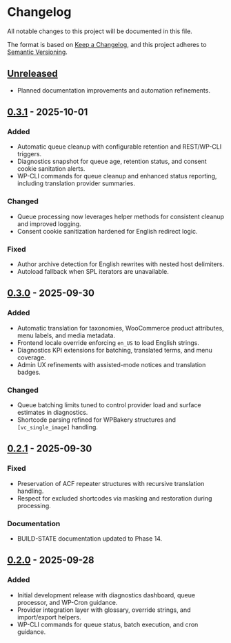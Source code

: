 # Changelog
All notable changes to this project will be documented in this file.

The format is based on [Keep a Changelog](https://keepachangelog.com/en/1.1.0/), and this project adheres to [Semantic Versioning](https://semver.org/spec/v2.0.0.html).

## [Unreleased]
- Planned documentation improvements and automation refinements.

## [0.3.1] - 2025-10-01
### Added
- Automatic queue cleanup with configurable retention and REST/WP-CLI triggers.
- Diagnostics snapshot for queue age, retention status, and consent cookie sanitation alerts.
- WP-CLI commands for queue cleanup and enhanced status reporting, including translation provider summaries.

### Changed
- Queue processing now leverages helper methods for consistent cleanup and improved logging.
- Consent cookie sanitization hardened for English redirect logic.

### Fixed
- Author archive detection for English rewrites with nested host delimiters.
- Autoload fallback when SPL iterators are unavailable.

## [0.3.0] - 2025-09-30
### Added
- Automatic translation for taxonomies, WooCommerce product attributes, menu labels, and media metadata.
- Frontend locale override enforcing `en_US` to load English strings.
- Diagnostics KPI extensions for batching, translated terms, and menu coverage.
- Admin UX refinements with assisted-mode notices and translation badges.

### Changed
- Queue batching limits tuned to control provider load and surface estimates in diagnostics.
- Shortcode parsing refined for WPBakery structures and `[vc_single_image]` handling.

## [0.2.1] - 2025-09-30
### Fixed
- Preservation of ACF repeater structures with recursive translation handling.
- Respect for excluded shortcodes via masking and restoration during processing.

### Documentation
- BUILD-STATE documentation updated to Phase 14.

## [0.2.0] - 2025-09-28
### Added
- Initial development release with diagnostics dashboard, queue processor, and WP-Cron guidance.
- Provider integration layer with glossary, override strings, and import/export helpers.
- WP-CLI commands for queue status, batch execution, and cron guidance.

[Unreleased]: https://github.com/francescopasseri/FP-Multilanguage/compare/v0.3.1...HEAD
[0.3.1]: https://github.com/francescopasseri/FP-Multilanguage/compare/v0.3.0...v0.3.1
[0.3.0]: https://github.com/francescopasseri/FP-Multilanguage/compare/v0.2.1...v0.3.0
[0.2.1]: https://github.com/francescopasseri/FP-Multilanguage/compare/v0.2.0...v0.2.1
[0.2.0]: https://github.com/francescopasseri/FP-Multilanguage/releases/tag/v0.2.0
